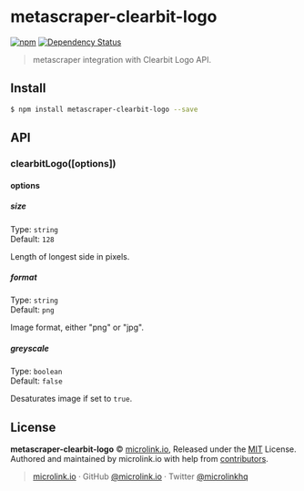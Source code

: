 # metascraper-clearbit-logo

[![npm](https://img.shields.io/npm/v/metascraper-clearbit-logo.svg?style=flat-square)](https://www.npmjs.com/package/metascraper-clearbit-logo)
[![Dependency Status](https://david-dm.org/microlinkhq/metascraper.svg?path=packages/metascraper-clearbit-logo&style=flat-square)](https://david-dm.org/microlinkhq/metascraper?path=packages/metascraper-clearbit-logo)

> metascraper integration with Clearbit Logo API.

## Install

```bash
$ npm install metascraper-clearbit-logo --save
```

## API

### clearbitLogo([options])

#### options

##### size

Type: `string`<br>
Default: `128`

Length of longest side in pixels.

##### format

Type: `string`<br>
Default: `png`

Image format, either "png" or "jpg".

##### greyscale

Type: `boolean`<br>
Default: `false`

Desaturates image if set to `true`.

## License

**metascraper-clearbit-logo** © [microlink.io](https://microlink.io), Released under the [MIT](https://github.com/microlinkhq/metascraper-clearbit-logo/blob/master/LICENSE.md) License.<br>
Authored and maintained by microlink.io with help from [contributors](https://github.com/microlinkhq/metascraper-clearbit-logo/contributors).

> [microlink.io](https://microlink.io) · GitHub [@microlink.io](https://github.com/microlinkhq) · Twitter [@microlinkhq](https://twitter.com/microlinkhq)
